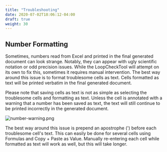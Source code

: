 ```yaml
---
title: "Troubleshooting"
date: 2020-07-02T18:06:12-04:00
draft: true
weight: 30
---
```


## Number Formatting

Sometimes, numbers read from Excel and printed in the final generated document can look strange. Notably, they can appear with ugly scientific notation or odd precision issues. While the LoopCheckTool will attempt on its own to fix this, sometimes it requires manual intervention. The best way around this issue is to format troublesome cells as text. Cells formatted as text will be printed verbatim in the final generated document.

Please note that saving cells as text is not as simple as selecting the troublesome cells and formatting as text. Unless the cell is annotated with a warning that a number has been saved as text, the text will still continue to be printed incorrectly in the generated document.

![number-warning.png](/images/user-guide/troubleshooting.md/number-warning.png)

The best way around this issue is prepend an apostrophe (') before each troublesome cell's text. This can easily be done for several cells using Formulas and Copy + Paste as Value. Manually re-entering each cell while formatted as text will work as well, but this will take longer.